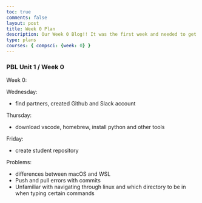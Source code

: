 ```yaml
---
toc: true
comments: false
layout: post
title: Week 0 Plan 
description: Our Week 0 Blog!! It was the first week and needed to get set up for the rest of the week. 
type: plans
courses: { compsci: {week: 0} }
---
```


### PBL Unit 1 / Week 0
Week 0: 

Wednesday:
- find partners, created Github and Slack account

Thursday: 
- download vscode, homebrew, install python and other tools 

Friday: 
- create student repository 

Problems: 
- differences between macOS and WSL
- Push and pull errors with commits
- Unfamiliar with navigating through linux and which directory to be in when typing certain commands



